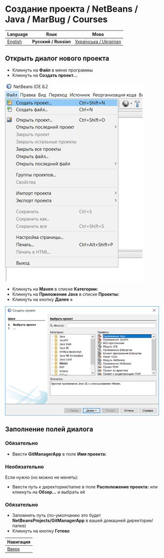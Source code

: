 # Создание проекта / NetBeans / Java / MarBug / Courses

| Language | Язык | Мова |
| -------- | ---- | ---- |
| [English](README.md) | **Русский / Russian** | [Українська / Ukrainian](README.uk.md) |

## Открыть диалог нового проекта ##

* Кликнуть на **Файл** в меню программы
* Кликнуть на **Создать проект...**

![menu](https://github.com/marbug/courses-marbug-java/blob/master/netbeans/create-project/menu.ru.png)

* Кликнуть на **Maven** в списке **Категории:**
* Кликнуть на **Приложение Java** в списке **Проекты:**
* Кликнуть на кнопку **Далее >**

![type](https://github.com/marbug/courses-marbug-java/blob/master/netbeans/create-project/type.ru.png)

## Заполнение полей диалога ##

### Обязательно ###

* Ввести **GitManagerApp** в поле **Имя проекта:**

### Необязательно ###

Если нужно (но можно не менять):

* Ввести путь к директории/папке в поле **Расположение проекта:** или кликнуть на **Обзор...** и выбрать её

### Обязательно ###

* Запомнить путь (по-умолчанию это будет **NetBeansProjects/GitManagerApp** в вашей домашней директории/папке)
* Кликнуть на кнопку **Готово**

| Навигация                |
| ------------------------ |
| [Вверх](../README.ru.md) |
